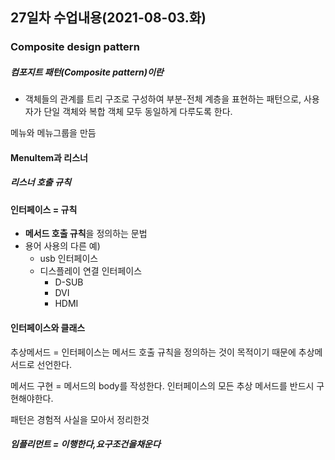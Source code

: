 ## 27일차 수업내용(2021-08-03.화)

### Composite design pattern

##### **컴포지트 패턴**(Composite pattern)이란

- 객체들의 관계를 트리 구조로 구성하여 부분-전체 계층을 표현하는 패턴으로, 사용자가 단일 객체와 복합 객체 모두 동일하게 다루도록 한다.

메뉴와 메뉴그룹을 만듬



#### MenuItem과 리스너



##### 리스너 호출 규칙



#### 인터페이스 = 규칙

- **메서드 호출 규칙**을 정의하는 문법
- 용어 사용의 다른 예)
  - usb 인터페이스
  - 디스플레이 연결 인터페이스
    - D-SUB
    - DVI
    - HDMI

#### 인터페이스와 클래스

추상메서드 = 인터페이스는 메서드 호출 규칙을 정의하는 것이 목적이기 때문에 추상메서드로 선언한다.

메서드 구현 = 메서드의 body를 작성한다. 인터페이스의 모든 추상 메서드를 반드시 구현해야한다.

패턴은 경험적 사실을 모아서 정리한것

##### 임플리먼트 = 이행한다,요구조건을채운다



